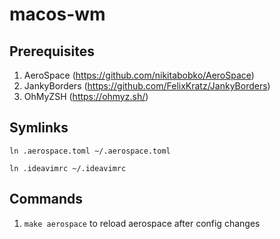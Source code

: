 # macos-wm

## Prerequisites
1. AeroSpace (https://github.com/nikitabobko/AeroSpace)
2. JankyBorders (https://github.com/FelixKratz/JankyBorders)
3. OhMyZSH (https://ohmyz.sh/)
 
## Symlinks
```shell
ln .aerospace.toml ~/.aerospace.toml
```

```shell
ln .ideavimrc ~/.ideavimrc
```

## Commands
1. `make aerospace` to reload aerospace after config changes